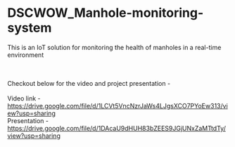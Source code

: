 # DSCWOW_Manhole-monitoring-system
This is an IoT solution for monitoring the health of manholes in a real-time environment <br><br><br>

Checkout below for the video and project presentation - <br><br>
Video link - https://drive.google.com/file/d/1LCVt5VncNzrJaWs4LJgsXCO7PYoEw313/view?usp=sharing <br>
Presentation - https://drive.google.com/file/d/1DAcaU9dHUH83bZEES9JGjUNxZaMTtdTy/view?usp=sharing
